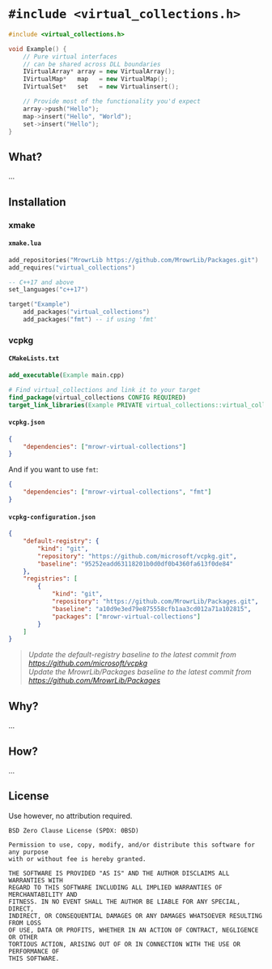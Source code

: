 # `#include <virtual_collections.h>`

```cpp
#include <virtual_collections.h>

void Example() {
    // Pure virtual interfaces
    // can be shared across DLL boundaries
    IVirtualArray* array = new VirtualArray();
    IVirtualMap*   map   = new VirtualMap();
    IVirtualSet*   set   = new Virtualinsert();

    // Provide most of the functionality you'd expect
    array->push("Hello");
    map->insert("Hello", "World");
    set->insert("Hello");
}
```

## What?

...

## Installation

### xmake

#### `xmake.lua`

```lua
add_repositories("MrowrLib https://github.com/MrowrLib/Packages.git")
add_requires("virtual_collections")

-- C++17 and above
set_languages("c++17")

target("Example")
    add_packages("virtual_collections")
    add_packages("fmt") -- if using 'fmt'
```

### vcpkg

#### `CMakeLists.txt`

```cmake
add_executable(Example main.cpp)

# Find virtual_collections and link it to your target
find_package(virtual_collections CONFIG REQUIRED)
target_link_libraries(Example PRIVATE virtual_collections::virtual_collections)
```

#### `vcpkg.json`

```json
{
    "dependencies": ["mrowr-virtual-collections"]
}
```

And if you want to use `fmt`:

```json
{
    "dependencies": ["mrowr-virtual-collections", "fmt"]
}
```

#### `vcpkg-configuration.json`

```json
{
    "default-registry": {
        "kind": "git",
        "repository": "https://github.com/microsoft/vcpkg.git",
        "baseline": "95252eadd63118201b0d0df0b4360fa613f0de84"
    },
    "registries": [
        {
            "kind": "git",
            "repository": "https://github.com/MrowrLib/Packages.git",
            "baseline": "a10d9e3ed79e875558cfb1aa3cd012a71a102815",
            "packages": ["mrowr-virtual-collections"]
        }
    ]
}
```

> _Update the default-registry baseline to the latest commit from https://github.com/microsoft/vcpkg_  
> _Update the MrowrLib/Packages baseline to the latest commit from https://github.com/MrowrLib/Packages_

## Why?

...

## How?

...

## License

Use however, no attribution required.

```
BSD Zero Clause License (SPDX: 0BSD)

Permission to use, copy, modify, and/or distribute this software for any purpose
with or without fee is hereby granted.

THE SOFTWARE IS PROVIDED "AS IS" AND THE AUTHOR DISCLAIMS ALL WARRANTIES WITH
REGARD TO THIS SOFTWARE INCLUDING ALL IMPLIED WARRANTIES OF MERCHANTABILITY AND
FITNESS. IN NO EVENT SHALL THE AUTHOR BE LIABLE FOR ANY SPECIAL, DIRECT,
INDIRECT, OR CONSEQUENTIAL DAMAGES OR ANY DAMAGES WHATSOEVER RESULTING FROM LOSS
OF USE, DATA OR PROFITS, WHETHER IN AN ACTION OF CONTRACT, NEGLIGENCE OR OTHER
TORTIOUS ACTION, ARISING OUT OF OR IN CONNECTION WITH THE USE OR PERFORMANCE OF
THIS SOFTWARE.
```
